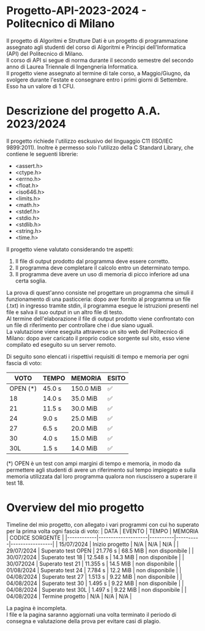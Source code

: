 # Progetto-API-2023-2024 - Politecnico di Milano
Il progetto di Algoritmi e Strutture Dati è un progetto di programmazione assegnato agli studenti del corso di Algoritmi e Principi dell'Informatica (API) del Politecnico di Milano.  
Il corso di API si segue di norma durante il secondo semestre del secondo anno di Laurea Triennale di Ingengneria Informatica.  
Il progetto viene assegnato al termine di tale corso, a Maggio/Giugno, da svolgere durante l'estate e consegnare entro i primi giorni di Settembre.  
Esso ha un valore di 1 CFU.  

# Descrizione del progetto A.A. 2023/2024
Il progetto richiede l'utilizzo esckusivo del linguaggio C11 (ISO/IEC 9899:2011). Inoltre è permesso solo l'utilizzo della C Standard Library, che contiene le seguenti librerie:
* <assert.h>
* <ctype.h>
* <errno.h>
* <float.h>
* <iso646.h>
* <limits.h>
* <math.h>
* <stdef.h>
* <stdio.h>
* <stdlib.h>
* <string.h>
* <time.h>

Il progetto viene valutato considerando tre aspetti:
1. Il file di output prodotto dal programma deve essere corretto.
2. Il programma deve completare il calcolo entro un determinato tempo.
3. Il programma deve avere un uso di memoria di picco inferiore ad una certa soglia.
   
La prova di quest'anno consiste nel progettare un programma che simuli il funzionamento di una pasticceria: dopo aver fornito al programma un file (.txt) in ingresso tramite stdin, il programma esegue le istruzioni presenti nel file e salva il suo output in un altro file di testo.  
Al termine dell'elaborazione il file di output prodotto viene confrontato con un file di riferimento per controllare che i due siano uguali.  
La valutazione viene eseguita attraverso un sito web del Politecnico di Milano: dopo aver caricato il proprio codice sorgente sul sito, esso viene compilato ed eseguito su un server remoto.  

Di seguito sono elencati i rispettivi requisiti di tempo e memoria per ogni fascia di voto:

| VOTO     | TEMPO  | MEMORIA   | ESITO              |
| ---------|--------|-----------|--------------------|
| OPEN (*) | 45.0 s | 150.0 MiB | :white_check_mark: |
| 18       | 14.0 s | 35.0 MiB  | :white_check_mark: |
| 21       | 11.5 s | 30.0 MiB  | :white_check_mark: |
| 24       | 9.0 s  | 25.0 MiB  | :white_check_mark: |
| 27       | 6.5 s  | 20.0 MiB  | :white_check_mark: |
| 30       | 4.0 s  | 15.0 MiB  | :white_check_mark: |
| 30L      | 1.5 s  | 14.0 MiB  | :white_check_mark: |

(*) OPEN è un test con ampi margini di tempo e memoria, in modo da permettere agli studenti di avere un riferimento sul tempo impiegato e sulla memoria utilizzata dal loro programma qualora non riuscissero a superare il test 18.

# Overview del mio progetto
Timeline del mio progetto, con allegato i vari programmi con cui ho superato per la prima volta ogni fascia di voto:
| DATA       | EVENTO             | TEMPO    | MEMORIA  | CODICE SORGENTE |
|------------|--------------------|----------|----------|-----------------|
| 15/07/2024 | Inizio progetto    | N/A      | N/A      | N/A             |
| 29/07/2024 | Superato test OPEN | 21.776 s | 68.5 MiB | non disponibile |
| 30/07/2024 | Superato test 18   | 12.548 s | 14.3 MiB | non disponibile |
| 30/072024  | Superato test 21   | 11.355 s | 14.5 MiB | non disponibile |
| 01/08/2024 | Superato test 24   | 7.784 s  | 12.2 MiB | non disponibile |
| 04/08/2024 | Superato test 27   | 1.513 s  | 9.22 MiB | non disponibile |
| 04/08/2024 | Superato test 30   | 1.495 s  | 9.22 MiB | non disponibile |
| 04/08/2024 | Superato test 30L  | 1.497 s  | 9.22 MiB | non disponibile |
| 04/08/2024 | Termine progetto   | N/A      | N/A      | N/A             |

La pagina è incompleta.  
I file e la pagina saranno aggiornati una volta terminato il periodo di consegna e valutazione della prova per evitare casi di plagio.
